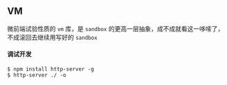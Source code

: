 ## VM
微前端试验性质的 `vm` 库，是 `sandbox` 的更高一层抽象，成不成就看这一哆嗦了，不成滚回去继续用写好的 `sandbox`

#### 调试开发
`$ npm install http-server -g`<br/>
`$ http-server ./ -o`